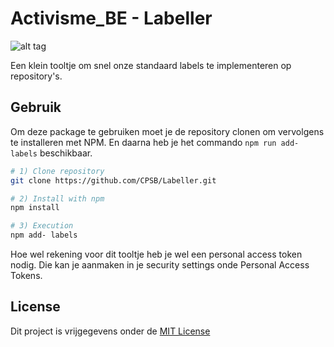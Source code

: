 # Activisme_BE - Labeller 

![alt tag](https://raw.githubusercontent.com/CPSB/Artwork/master/branding/gh-banner.jpg)

Een klein tooltje om snel onze standaard labels te implementeren op repository's. 

## Gebruik 

Om deze package te gebruiken moet je de repository clonen om vervolgens te installeren met NPM. 
En daarna heb je het commando `npm run add-labels` beschikbaar.

```bash 
# 1) Clone repository
git clone https://github.com/CPSB/Labeller.git

# 2) Install with npm 
npm install 

# 3) Execution 
npm add- labels
```

Hoe wel rekening voor dit tooltje heb je wel een personal access token nodig. Die kan je aanmaken 
in je security settings onde Personal Access Tokens. 

## License 

Dit project is vrijgegevens onder de [MIT License](LICENSE)
